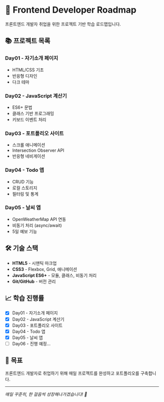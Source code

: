 # 🚀 Frontend Developer Roadmap

프론트엔드 개발자 취업을 위한 프로젝트 기반 학습 로드맵입니다.

## 📚 프로젝트 목록

### Day01 - 자기소개 페이지
- HTML/CSS 기초
- 반응형 디자인
- 다크 테마

### Day02 - JavaScript 계산기
- ES6+ 문법
- 클래스 기반 프로그래밍
- 키보드 이벤트 처리

### Day03 - 포트폴리오 사이트
- 스크롤 애니메이션
- Intersection Observer API
- 반응형 네비게이션

### Day04 - Todo 앱
- CRUD 기능
- 로컬 스토리지
- 필터링 및 통계

### Day05 - 날씨 앱
- OpenWeatherMap API 연동
- 비동기 처리 (async/await)
- 5일 예보 기능

## 🛠️ 기술 스택

- **HTML5** - 시맨틱 마크업
- **CSS3** - Flexbox, Grid, 애니메이션
- **JavaScript ES6+** - 모듈, 클래스, 비동기 처리
- **Git/GitHub** - 버전 관리

## 📈 학습 진행률

- [x] Day01 - 자기소개 페이지
- [x] Day02 - JavaScript 계산기  
- [x] Day03 - 포트폴리오 사이트
- [x] Day04 - Todo 앱
- [x] Day05 - 날씨 앱
- [ ] Day06 - 진행 예정...

## 🎯 목표

프론트엔드 개발자로 취업하기 위해 매일 프로젝트를 완성하고 포트폴리오를 구축합니다.

---
*매일 꾸준히, 한 걸음씩 성장해나가겠습니다! 💪*
